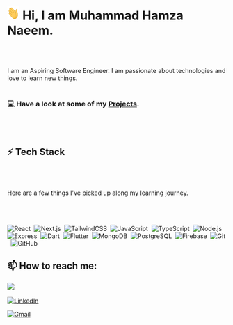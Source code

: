 
# <img src="https://raw.githubusercontent.com/ABSphreak/ABSphreak/master/gifs/Hi.gif" height="32px" width="28px"> Hi, I am Muhammad Hamza Naeem.
<br><br>

I am an Aspiring Software Engineer. I am passionate about technologies and love to learn new things.
<br><br>

### 💻 Have a look at some of my [Projects](https://hamzanaeem03.github.io/projects/).
<br><br>


## ⚡ Tech Stack
<br><br>


Here are a few things I've picked up along my learning journey.<br><br>
<br><br>



![React](https://img.shields.io/badge/-React-05122A?style=flat&logo=react)&nbsp;    ![Next.js](https://img.shields.io/badge/-Next.js-05122A?style=flat&logo=next.js)&nbsp;    ![TailwindCSS](https://img.shields.io/badge/-Tailwindcss-05122A?style=flat&logo=tailwindcss)&nbsp;    ![JavaScript](https://img.shields.io/badge/-JavaScript-05122A?style=flat&logo=javascript)&nbsp;    ![TypeScript](https://img.shields.io/badge/-TypeScript-05122A?style=flat&logo=typescript)&nbsp;    ![Node.js](https://img.shields.io/badge/-NodeJS-05122A?style=flat&logo=node.js)&nbsp;    ![Express](https://img.shields.io/badge/-Express-05122A?style=flat&logo=express)&nbsp;    ![Dart](https://img.shields.io/badge/-Dart-05122A?style=flat&logo=dart)&nbsp;    ![Flutter](https://img.shields.io/badge/-Flutter-05122A?style=flat&logo=flutter)&nbsp;    ![MongoDB](https://img.shields.io/badge/-MongoDB-05122A?style=flat&logo=mongodb)&nbsp;    ![PostgreSQL](https://img.shields.io/badge/-PostgreSQL-05122A?style=flat&logo=PostgreSQL)&nbsp;    ![Firebase](https://img.shields.io/badge/-Firebase-05122A?style=flat&logo=firebase)&nbsp;    ![Git](https://img.shields.io/badge/-Git-05122A?style=flat&logo=git)&nbsp;    ![GitHub](https://img.shields.io/badge/-GitHub-05122A?style=flat&logo=github)&nbsp;


 
 

## 📫 How to reach me:

<a href="https://wa.me/+923273751674"><img src="https://img.shields.io/badge/-WhatsApp-25D366?style=flat&logo=WhatsApp&logoColor=white"/></a> &nbsp;

<a href="www.linkedin.com/in/hamzanaeem03"><img alt="LinkedIn" src="https://img.shields.io/badge/linkedin%20-%230077B5.svg?&style=flat&logo=linkedin&logoColor=white"/></a> &nbsp;

<a href="mailto:mhamzanaeem03@gmail.com"><img alt="Gmail" src="https://img.shields.io/badge/Gmail-D14836?style=flat&logo=gmail&logoColor=white" /></a> &nbsp;







<!--### Hi there 👋   👨‍💻

**hamzanaeem03/hamzanaeem03** is a ✨ _special_ ✨ repository because its `README.md` (this file) appears on your GitHub profile.

Here are some ideas to get you started:

- 🔭 I’m currently working on ...
- 🌱 I’m currently learning ...
- 👯 I’m looking to collaborate on ...
- 🤔 I’m looking for help with ...
- 💬 Ask me about ...
- 📫 How to reach me: ...
- 😄 Pronouns: ...
- ⚡ Fun fact: ...
-->
 <!--![React](https://img.shields.io/badge/React-05122A?style=flat&logo=react)&nbsp; 
 
 ![MySQL](https://img.shields.io/badge/MySQL-00000F?style=for-the-badge&logo=mysql&logoColor=white) 
 ![MongoDB](https://img.shields.io/badge/MongoDB-4EA94B?style=for-the-badge&logo=mongodb&logoColor=white)
 <a href="https://instagram.com/abhi_1507"><img src="https://img.shields.io/badge/-@abhi__1507_-E4405F?style=flat&logo=Instagram&logoColor=white"/></a> &nbsp;
-->



